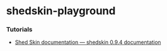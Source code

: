 shedskin-playground
===================
### Tutorials
- [Shed Skin documentation — shedskin 0.9.4 documentation](https://shedskin.readthedocs.io/en/latest/documentation.html)
